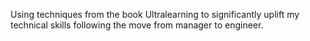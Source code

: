 Using techniques from the book Ultralearning to significantly uplift my technical skills following the move from manager to engineer.
